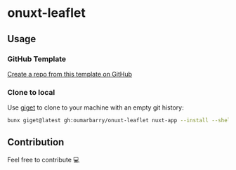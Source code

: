 # onuxt-leaflet

## Usage

### GitHub Template

[Create a repo from this template on GitHub](https://github.com/oumarbarry/onuxt-leaflet/generate)

### Clone to local

Use [giget](https://github.com/unjs/giget) to clone to your machine with an empty git history:

```bash
bunx giget@latest gh:oumarbarry/onuxt-leaflet nuxt-app --install --shell
```

## Contribution

Feel free to contribute 💻
